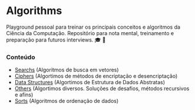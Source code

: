 Algorithms
======
Playground pessoal para treinar os principais conceitos e algoritmos da Ciência da Computação. Repositório para nota mental, treinamento e preparação para futuros interviews. :mortar_board: :microscope:

### Conteúdo
- [Searchs](https://github.com/jsiilva1/algorithms/tree/master/src/searchs) (Algoritmos de busca em vetores)
- [Ciphers](https://github.com/jsiilva1/algorithms/tree/master/src/ciphers) (Algortimos de métodos de encriptação e desencriptação)
- [Data Structures](https://github.com/jsiilva1/algorithms/tree/master/src/sorts) (Algortimos de Estrutura de Dados Abstratas)
- [Others](https://github.com/jsiilva1/algorithms/tree/master/src/others) (Algortimos diversos. Soluções de desafios, métodos recursivos e afins)
- [Sorts](https://github.com/jsiilva1/algorithms/tree/master/src/sorts) (Algoritmos de ordenação de dados)
